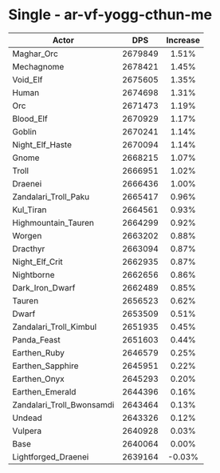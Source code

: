 # Single - ar-vf-yogg-cthun-me
| Actor | DPS | Increase |
|---|:---:|:---:|
|Maghar_Orc|2679849|1.51%|
|Mechagnome|2678421|1.45%|
|Void_Elf|2675605|1.35%|
|Human|2674698|1.31%|
|Orc|2671473|1.19%|
|Blood_Elf|2670929|1.17%|
|Goblin|2670241|1.14%|
|Night_Elf_Haste|2670094|1.14%|
|Gnome|2668215|1.07%|
|Troll|2666951|1.02%|
|Draenei|2666436|1.00%|
|Zandalari_Troll_Paku|2665417|0.96%|
|Kul_Tiran|2664561|0.93%|
|Highmountain_Tauren|2664299|0.92%|
|Worgen|2663202|0.88%|
|Dracthyr|2663094|0.87%|
|Night_Elf_Crit|2662935|0.87%|
|Nightborne|2662656|0.86%|
|Dark_Iron_Dwarf|2662489|0.85%|
|Tauren|2656523|0.62%|
|Dwarf|2653509|0.51%|
|Zandalari_Troll_Kimbul|2651935|0.45%|
|Panda_Feast|2651603|0.44%|
|Earthen_Ruby|2646579|0.25%|
|Earthen_Sapphire|2645951|0.22%|
|Earthen_Onyx|2645293|0.20%|
|Earthen_Emerald|2644396|0.16%|
|Zandalari_Troll_Bwonsamdi|2643464|0.13%|
|Undead|2643326|0.12%|
|Vulpera|2640928|0.03%|
|Base|2640064|0.00%|
|Lightforged_Draenei|2639164|-0.03%|
